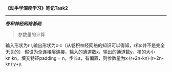 **《动手学深度学习》笔记Task2**  
***  
***卷积神经网络基础***  
>参数量的计算  
  
输入形状为r·r,输出形状为c·c（从卷积神经网络的知识可以得知，r和c并不是完全无关的）
假设为全连接层连接，输入的通道数x，输出的通道数y，核的大小kn·kn，填充特征padding = n，步长s，有偏置，则参数量为x·(r+2n-kn)·(r+2n-kn)·y+y.
